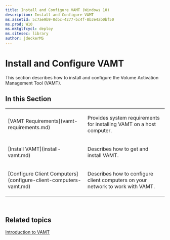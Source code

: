 ```yaml
---
title: Install and Configure VAMT (Windows 10)
description: Install and Configure VAMT
ms.assetid: 5c7ae9b9-0dbc-4277-bc4f-8b3e4ab0bf50
ms.prod: W10
ms.mktglfcycl: deploy
ms.sitesec: library
author: jdeckerMS
---
```


# Install and Configure VAMT


This section describes how to install and configure the Volume Activation Management Tool (VAMT).

## In this Section


<table>
<colgroup>
<col width="50%" />
<col width="50%" />
</colgroup>
<tbody>
<tr class="odd">
<td align="left"><p>[VAMT Requirements](vamt-requirements.md)</p></td>
<td align="left"><p>Provides system requirements for installing VAMT on a host computer.</p></td>
</tr>
<tr class="even">
<td align="left"><p>[Install VAMT](install-vamt.md)</p></td>
<td align="left"><p>Describes how to get and install VAMT.</p></td>
</tr>
<tr class="odd">
<td align="left"><p>[Configure Client Computers](configure-client-computers-vamt.md)</p></td>
<td align="left"><p>Describes how to configure client computers on your network to work with VAMT.</p></td>
</tr>
</tbody>
</table>

 

## Related topics


[Introduction to VAMT](introduction-vamt.md)

 

 





